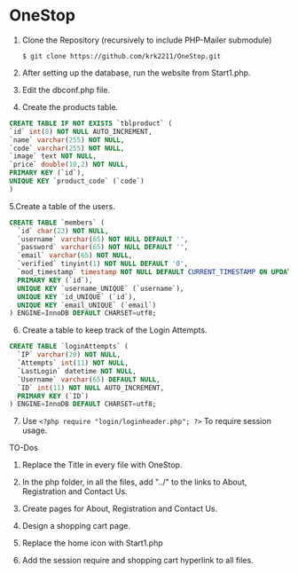 # OneStop
1.  Clone the Repository (recursively to include PHP-Mailer submodule)
    ```
    $ git clone https://github.com/krk2211/OneStop.git
    ```

2. After setting up the database, run the website from Start1.php.

3. Edit the dbconf.php file.

4. Create the products table.
```sql
CREATE TABLE IF NOT EXISTS `tblproduct` (
`id` int(8) NOT NULL AUTO_INCREMENT,
`name` varchar(255) NOT NULL,
`code` varchar(255) NOT NULL,
`image` text NOT NULL,
`price` double(10,2) NOT NULL,
PRIMARY KEY (`id`),
UNIQUE KEY `product_code` (`code`)
)
```

5.Create a table of the users.
```sql
CREATE TABLE `members` (
  `id` char(23) NOT NULL,
  `username` varchar(65) NOT NULL DEFAULT '',
  `password` varchar(65) NOT NULL DEFAULT '',
  `email` varchar(65) NOT NULL,
  `verified` tinyint(1) NOT NULL DEFAULT '0',
  `mod_timestamp` timestamp NOT NULL DEFAULT CURRENT_TIMESTAMP ON UPDATE CURRENT_TIMESTAMP,
  PRIMARY KEY (`id`),
  UNIQUE KEY `username_UNIQUE` (`username`),
  UNIQUE KEY `id_UNIQUE` (`id`),
  UNIQUE KEY `email_UNIQUE` (`email`)
) ENGINE=InnoDB DEFAULT CHARSET=utf8;
```

6. Create a table to keep track of the Login Attempts.
```sql
CREATE TABLE `loginAttempts` (
  `IP` varchar(20) NOT NULL,
  `Attempts` int(11) NOT NULL,
  `LastLogin` datetime NOT NULL,
  `Username` varchar(65) DEFAULT NULL,
  `ID` int(11) NOT NULL AUTO_INCREMENT,
  PRIMARY KEY (`ID`)
) ENGINE=InnoDB DEFAULT CHARSET=utf8;
```

7. Use `<?php require "login/loginheader.php"; ?>` To require session usage.


TO-Dos

1. Replace the Title in every file with OneStop.

2. In the php folder, in all the files, add "../" to the links to About, Registration and Contact Us.

3. Create pages for About, Registration and Contact Us.

4. Design a shopping cart page.

5. Replace the home icon with Start1.php

6. Add the session require and shopping cart hyperlink to all files.
